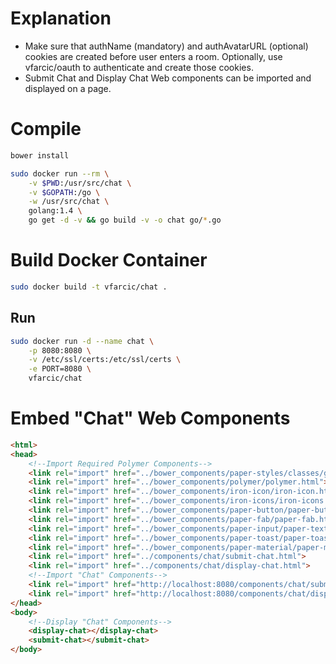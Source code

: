 Explanation
===========

* Make sure that authName (mandatory) and authAvatarURL (optional) cookies are created before user enters a room.
Optionally, use vfarcic/oauth to authenticate and create those cookies.
* Submit Chat and Display Chat Web components can be imported and displayed on a page.

Compile
=======

```bash
bower install

sudo docker run --rm \
	-v $PWD:/usr/src/chat \
	-v $GOPATH:/go \
	-w /usr/src/chat \
	golang:1.4 \
	go get -d -v && go build -v -o chat go/*.go
```

Build Docker Container
======================

```bash
sudo docker build -t vfarcic/chat .
```

Run
---

```bash
sudo docker run -d --name chat \
	-p 8080:8080 \
	-v /etc/ssl/certs:/etc/ssl/certs \
	-e PORT=8080 \
	vfarcic/chat
```

Embed "Chat" Web Components
===========================

```html
<html>
<head>
	<!--Import Required Polymer Components-->
    <link rel="import" href="../bower_components/paper-styles/classes/global.html">
    <link rel="import" href="../bower_components/polymer/polymer.html">
    <link rel="import" href="../bower_components/iron-icon/iron-icon.html">
    <link rel="import" href="../bower_components/iron-icons/iron-icons.html">
    <link rel="import" href="../bower_components/paper-button/paper-button.html">
    <link rel="import" href="../bower_components/paper-fab/paper-fab.html">
    <link rel="import" href="../bower_components/paper-input/paper-textarea.html">
    <link rel="import" href="../bower_components/paper-toast/paper-toast.html">
    <link rel="import" href="../bower_components/paper-material/paper-material.html">
    <link rel="import" href="../components/chat/submit-chat.html">
    <link rel="import" href="../components/chat/display-chat.html">
    <!--Import "Chat" Components-->
	<link rel="import" href="http://localhost:8080/components/chat/submit-chat.html">
	<link rel="import" href="http://localhost:8080/components/chat/display-chat.html">
</head>
<body>
	<!--Display "Chat" Components-->
	<display-chat></display-chat>
	<submit-chat></submit-chat>
</body>
```